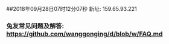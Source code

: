 ##2018年09月28日07时12分07秒 新址: 159.65.93.221
### 兔友常见问题及解答: https://github.com/wanggonging/d/blob/w/FAQ.md
